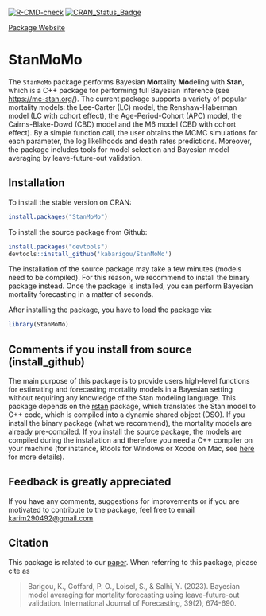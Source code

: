 [![R-CMD-check](https://github.com/kabarigou/StanMoMo/actions/workflows/R-cmd-check-2.yaml/badge.svg)](https://github.com/kabarigou/StanMoMo/actions/workflows/R-cmd-check-2.yaml)  [![CRAN\_Status\_Badge](https://www.r-pkg.org/badges/version/StanMoMo)](https://cran.r-project.org/package=StanMoMo)

[Package Website](https://kabarigou.github.io/StanMoMo/)

StanMoMo
================

The `StanMoMo` package performs Bayesian **Mo**rtality **Mo**deling with
**Stan**, which is a C++ package for performing full Bayesian inference
(see <https://mc-stan.org/>). The current package supports a variety of
popular mortality models: the Lee-Carter (LC) model, the
Renshaw-Haberman model (LC with cohort effect), the Age-Period-Cohort
(APC) model, the Cairns-Blake-Dowd (CBD) model and the M6 model (CBD
with cohort effect). By a simple function call, the user obtains the
MCMC simulations for each parameter, the log likelihoods and death rates
predictions. Moreover, the package includes tools for model selection
and Bayesian model averaging by leave-future-out validation.

## Installation

To install the stable version on CRAN:

``` r
install.packages("StanMoMo")
```

To install the source package from Github: 

``` r
install.packages("devtools")
devtools::install_github('kabarigou/StanMoMo')
```

The installation of the source package may take a few minutes (models
need to be compiled). For this reason, we recommend to install the
binary package instead. Once the package is installed, you can perform
Bayesian mortality forecasting in a matter of seconds.

After installing the package, you have to load the package via:

``` r
library(StanMoMo)
```

## Comments if you install from source (install\_github)

The main purpose of this package is to provide users high-level
functions for estimating and forecasting mortality models in a Bayesian
setting without requiring any knowledge of the Stan modeling language.
This package depends on the [rstan](https://mc-stan.org/rstan/) package,
which translates the Stan model to C++ code, which is compiled into a
dynamic shared object (DSO). If you install the binary package (what we
recommend), the mortality models are already pre-compiled. If you
install the source package, the models are compiled during the
installation and therefore you need a C++ compiler on your machine (for
instance, Rtools for Windows or Xcode on Mac, see
[here](https://github.com/stan-dev/rstan/wiki/RStan-Getting-Started) for
more details).

## Feedback is greatly appreciated

If you have any comments, suggestions for improvements or if you are motivated to contribute to the package, feel free to
email <karim290492@gmail.com>

## Citation

This package is related to our [paper](https://doi.org/10.1016/j.ijforecast.2022.01.011). When referring to this package, please cite as 

> Barigou, K., Goffard, P. O., Loisel, S., & Salhi, Y. (2023). Bayesian model averaging for mortality forecasting using leave-future-out validation. International Journal of Forecasting, 39(2), 674-690.

